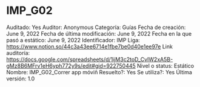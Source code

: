 # IMP_G02

Auditado: Yes
Auditor: Anonymous
Categoría: Guías
Fecha de creación: June 9, 2022
Fecha de última modificación: June 9, 2022
Fecha en la que pasó a estático: June 9, 2022
Identificador: IMP
Liga: https://www.notion.so/44c3a43ee6714e1fbe7be0d40e1ee97e
Link auditoría: https://docs.google.com/spreadsheets/d/1ijM3c2toD_CvIW2xA5B-gMz8B6MFrv1eH6yph772y9s/edit#gid=922750445
Nivel o status: Estático
Nombre: IMP_G02_Correr app móviñ
Resuelto?: Yes
Se utiliza?: Yes
Última versión: 1.0